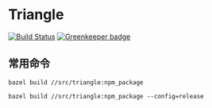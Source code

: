 # Triangle

[![Build Status](https://travis-ci.com/LinBoLen/triangle.svg?token=GrAszzpvUziQMLDcLucq&branch=master)](https://travis-ci.com/LinBoLen/triangle)
[![Greenkeeper badge](https://badges.greenkeeper.io/gradii/triangle.svg)](https://greenkeeper.io/)


## 常用命令
```
bazel build //src/triangle:npm_package
```

```
bazel build //src/triangle:npm_package --config=release
```

